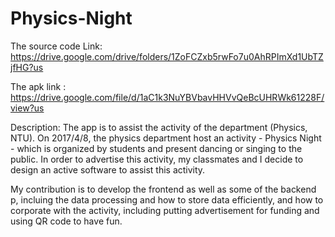 # Physics-Night
The source code Link: https://drive.google.com/drive/folders/1ZoFCZxb5rwFo7u0AhRPImXd1UbTZjfHG?us


The apk link : https://drive.google.com/file/d/1aC1k3NuYBVbavHHVvQeBcUHRWk61228F/view?us


Description:
The app is to assist the activity of the department (Physics, NTU). On 2017/4/8, the physics department host an activity - Physics Night - which is organized by students and present dancing or singing to the public. In order to advertise this activity, my classmates and I decide to design an active software to assist this activity.

My contribution is to develop the frontend as well as some of the backend p, incluing the data processing and how to store data efficiently, and how to corporate with the activity, including putting advertisement for funding and using QR code to have fun.

